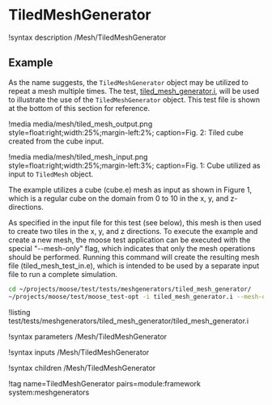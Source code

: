 # TiledMeshGenerator

!syntax description /Mesh/TiledMeshGenerator

## Example

As the name suggests, the `TiledMeshGenerator` object may be utilized to repeat
a mesh multiple times. The test, [tiled_mesh_generator.i](test/tests/meshgenerators/tiled_mesh_generator/tiled_mesh_generator.i),
will be used to illustrate the use of the `TiledMeshGenerator` object. This test
file is shown at the bottom of this section for reference.

!media media/mesh/tiled_mesh_output.png style=float:right;width:25%;margin-left:2%; caption=Fig. 2: Tiled cube created from the cube input.

!media media/mesh/tiled_mesh_input.png style=float:right;width:25%;margin-left:3%; caption=Fig. 1: Cube utilized as input to `TiledMesh` object.

The example utilizes a cube (cube.e) mesh as input as shown in Figure 1, which
is a regular cube on the domain from 0 to 10 in the x, y, and z-directions.

As specified in the input file for this test (see below), this mesh is then used
to create two tiles in the x, y, and z directions. To execute the example and
create a new mesh, the moose test application can be executed with the special
"--mesh-only" flag, which indicates that only the mesh operations should be
performed. Running this command will create the resulting mesh file
(tiled_mesh_test_in.e), which is intended to be used by a separate input file
to run a complete simulation.

```bash
cd ~/projects/moose/test/tests/meshgenerators/tiled_mesh_generator/
~/projects/moose/test/moose_test-opt -i tiled_mesh_generator.i --mesh-only
```

!listing test/tests/meshgenerators/tiled_mesh_generator/tiled_mesh_generator.i

!syntax parameters /Mesh/TiledMeshGenerator

!syntax inputs /Mesh/TiledMeshGenerator

!syntax children /Mesh/TiledMeshGenerator

!tag name=TiledMeshGenerator pairs=module:framework system:meshgenerators
